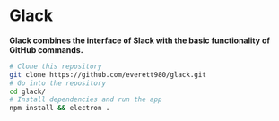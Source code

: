 # Glack

**Glack combines the interface of Slack with the basic functionality of GitHub commands.**

```bash
# Clone this repository
git clone https://github.com/everett980/glack.git
# Go into the repository
cd glack/
# Install dependencies and run the app
npm install && electron .
```
